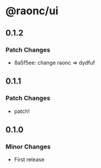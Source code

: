 # @raonc/ui

## 0.1.2

### Patch Changes

- 8a5f5ee: change raonc => dydfuf

## 0.1.1

### Patch Changes

- patch!

## 0.1.0

### Minor Changes

- First release
